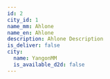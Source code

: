 ```yaml
---
id: 2
city_id: 1
name_mm: Ahlone
name_en: Ahlone
description: Ahlone Description
is_deliver: false
city:
  name: YangonMM
  is_available_d2d: false
---
```

